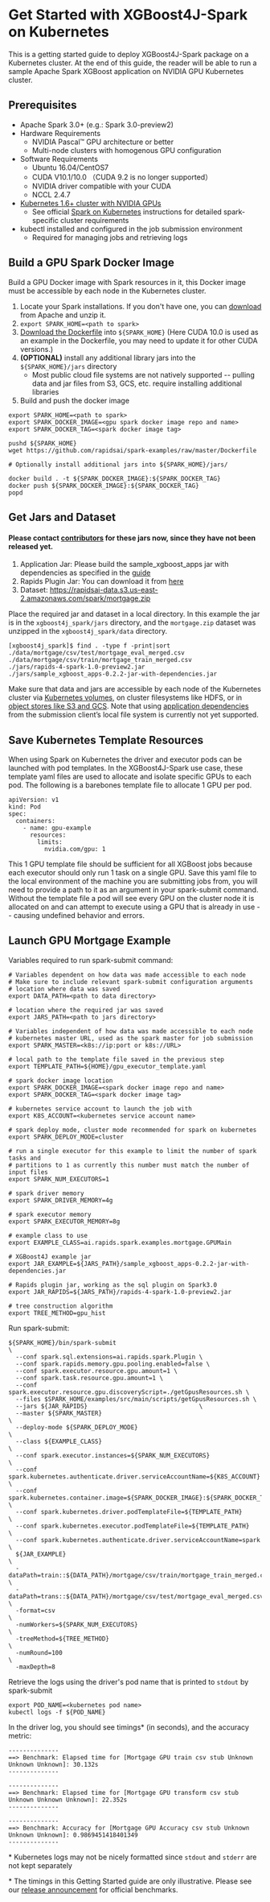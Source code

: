 Get Started with XGBoost4J-Spark on Kubernetes
==============================================
This is a getting started guide to deploy XGBoost4J-Spark package on a Kubernetes cluster. At the end of this guide, the reader will be able to run a sample Apache Spark  XGBoost application on NVIDIA GPU Kubernetes cluster.

Prerequisites
-------------
* Apache Spark 3.0+  (e.g.: Spark 3.0-preview2)
* Hardware Requirements
    * NVIDIA Pascal™ GPU architecture or better
    * Multi-node clusters with homogenous GPU configuration
* Software Requirements
    * Ubuntu 16.04/CentOS7
    * CUDA V10.1/10.0  （CUDA 9.2 is no longer supported）
    * NVIDIA driver compatible with your CUDA
    * NCCL 2.4.7
* [Kubernetes 1.6+ cluster with NVIDIA GPUs](https://docs.nvidia.com/datacenter/kubernetes/index.html)
    * See official [Spark on Kubernetes](https://spark.apache.org/docs/latest/running-on-kubernetes.html#prerequisites) instructions for detailed spark-specific cluster requirements
* kubectl installed and configured in the job submission environment
    * Required for managing jobs and retrieving logs


Build a GPU Spark Docker Image
------------------------------
Build a GPU Docker image with Spark resources in it, this Docker image must be accessible by each node in the Kubernetes cluster.

1. Locate your Spark installations. If you don't have one, you can [download](https://spark.apache.org/downloads.html) from Apache and unzip it.
2. `export SPARK_HOME=<path to spark>`
3. [Download the Dockerfile](https://github.com/rapidsai/spark-examples/Dockerfile) into `${SPARK_HOME}` (Here CUDA 10.0 is used as an example in the Dockerfile, you may need to update it for other CUDA versions.)
4. __(OPTIONAL)__ install any additional library jars into the `${SPARK_HOME}/jars` directory
    * Most public cloud file systems are not natively supported -- pulling data and jar files from S3, GCS, etc. require installing additional libraries
5. Build and push the docker image


```
export SPARK_HOME=<path to spark>
export SPARK_DOCKER_IMAGE=<gpu spark docker image repo and name>
export SPARK_DOCKER_TAG=<spark docker image tag>

pushd ${SPARK_HOME}
wget https://github.com/rapidsai/spark-examples/raw/master/Dockerfile

# Optionally install additional jars into ${SPARK_HOME}/jars/

docker build . -t ${SPARK_DOCKER_IMAGE}:${SPARK_DOCKER_TAG}
docker push ${SPARK_DOCKER_IMAGE}:${SPARK_DOCKER_TAG}
popd
```


Get Jars and Dataset
-------------------------------
#### Please contact [contributors](https://github.com/rapidsai/spark-examples/graphs/contributors) for these jars now, since they have not been released yet.
1. Application Jar: Please build the sample_xgboost_apps jar with dependencies as specified in the [guide](/getting-started-guides/building-sample-apps/scala.md)
2. Rapids Plugin Jar: You can download it from [here](TBD)
3. Dataset: https://rapidsai-data.s3.us-east-2.amazonaws.com/spark/mortgage.zip

Place the required jar and dataset in a local directory. In this example the jar is in the `xgboost4j_spark/jars` directory, and the `mortgage.zip` dataset was unzipped in the `xgboost4j_spark/data` directory. 

```
[xgboost4j_spark]$ find . -type f -print|sort
./data/mortgage/csv/test/mortgage_eval_merged.csv
./data/mortgage/csv/train/mortgage_train_merged.csv
./jars/rapids-4-spark-1.0-preview2.jar
./jars/sample_xgboost_apps-0.2.2-jar-with-dependencies.jar
```

Make sure that data and jars are accessible by each node of the Kubernetes cluster via [Kubernetes volumes](https://spark.apache.org/docs/latest/running-on-kubernetes.html#using-kubernetes-volumes), on cluster filesystems like HDFS, or in [object stores like S3 and GCS](https://spark.apache.org/docs/2.3.0/cloud-integration.html). Note that using [application dependencies](https://spark.apache.org/docs/latest/running-on-kubernetes.html#dependency-management) from the submission client’s local file system is currently not yet supported.


Save Kubernetes Template Resources
----------------------------------
When using Spark on Kubernetes the driver and executor pods can be launched with pod templates. In the XGBoost4J-Spark use case, these template yaml files are used to allocate and isolate specific GPUs to each pod. The following is a barebones template file to allocate 1 GPU per pod.

```
apiVersion: v1
kind: Pod
spec:
  containers:
    - name: gpu-example
      resources:
        limits:
          nvidia.com/gpu: 1
```

This 1 GPU template file should be sufficient for all XGBoost jobs because each executor should only run 1 task on a single GPU. Save this yaml file to the local environment of the machine you are submitting jobs from, you will need to provide a path to it as an argument in your spark-submit command. Without the template file a pod will see every GPU on the cluster node it is allocated on and can attempt to execute using a GPU that is already in use -- causing undefined behavior and errors.


Launch GPU Mortgage Example
---------------------------
Variables required to run spark-submit command:

```
# Variables dependent on how data was made accessible to each node
# Make sure to include relevant spark-submit configuration arguments
# location where data was saved
export DATA_PATH=<path to data directory> 

# location where the required jar was saved
export JARS_PATH=<path to jars directory>

# Variables independent of how data was made accessible to each node
# kubernetes master URL, used as the spark master for job submission
export SPARK_MASTER=<k8s://ip:port or k8s://URL>

# local path to the template file saved in the previous step
export TEMPLATE_PATH=${HOME}/gpu_executor_template.yaml

# spark docker image location
export SPARK_DOCKER_IMAGE=<spark docker image repo and name>
export SPARK_DOCKER_TAG=<spark docker image tag>

# kubernetes service account to launch the job with
export K8S_ACCOUNT=<kubernetes service account name>

# spark deploy mode, cluster mode recommended for spark on kubernetes
export SPARK_DEPLOY_MODE=cluster

# run a single executor for this example to limit the number of spark tasks and
# partitions to 1 as currently this number must match the number of input files
export SPARK_NUM_EXECUTORS=1

# spark driver memory
export SPARK_DRIVER_MEMORY=4g

# spark executor memory
export SPARK_EXECUTOR_MEMORY=8g

# example class to use
export EXAMPLE_CLASS=ai.rapids.spark.examples.mortgage.GPUMain

# XGBoost4J example jar
export JAR_EXAMPLE=${JARS_PATH}/sample_xgboost_apps-0.2.2-jar-with-dependencies.jar

# Rapids plugin jar, working as the sql plugin on Spark3.0
export JAR_RAPIDS=${JARS_PATH}/rapids-4-spark-1.0-preview2.jar

# tree construction algorithm
export TREE_METHOD=gpu_hist
```


Run spark-submit:

```
${SPARK_HOME}/bin/spark-submit                                                          \
  --conf spark.sql.extensions=ai.rapids.spark.Plugin \
  --conf spark.rapids.memory.gpu.pooling.enabled=false \
  --conf spark.executor.resource.gpu.amount=1 \
  --conf spark.task.resource.gpu.amount=1 \
  --conf spark.executor.resource.gpu.discoveryScript=./getGpusResources.sh \
  --files $SPARK_HOME/examples/src/main/scripts/getGpusResources.sh \
  --jars ${JAR_RAPIDS}                               \
  --master ${SPARK_MASTER}                                                              \
  --deploy-mode ${SPARK_DEPLOY_MODE}                                                    \
  --class ${EXAMPLE_CLASS}                                                              \
  --conf spark.executor.instances=${SPARK_NUM_EXECUTORS}                                \
  --conf spark.kubernetes.authenticate.driver.serviceAccountName=${K8S_ACCOUNT}         \
  --conf spark.kubernetes.container.image=${SPARK_DOCKER_IMAGE}:${SPARK_DOCKER_TAG}     \
  --conf spark.kubernetes.driver.podTemplateFile=${TEMPLATE_PATH}                       \
  --conf spark.kubernetes.executor.podTemplateFile=${TEMPLATE_PATH}                     \
  --conf spark.kubernetes.authenticate.driver.serviceAccountName=spark                  \
  ${JAR_EXAMPLE}                                                                        \
  -dataPath=train::${DATA_PATH}/mortgage/csv/train/mortgage_train_merged.csv              \
  -dataPath=trans::${DATA_PATH}/mortgage/csv/test/mortgage_eval_merged.csv                 \
  -format=csv                                                                           \
  -numWorkers=${SPARK_NUM_EXECUTORS}                                                    \
  -treeMethod=${TREE_METHOD}                                                            \
  -numRound=100                                                                         \
  -maxDepth=8                                                                   
```

Retrieve the logs using the driver's pod name that is printed to `stdout` by spark-submit 
```
export POD_NAME=<kubernetes pod name>
kubectl logs -f ${POD_NAME}
```

In the driver log, you should see timings* (in seconds), and the accuracy metric:
```
--------------
==> Benchmark: Elapsed time for [Mortgage GPU train csv stub Unknown Unknown Unknown]: 30.132s
--------------

--------------
==> Benchmark: Elapsed time for [Mortgage GPU transform csv stub Unknown Unknown Unknown]: 22.352s
--------------

--------------
==> Benchmark: Accuracy for [Mortgage GPU Accuracy csv stub Unknown Unknown Unknown]: 0.9869451418401349
--------------
```

\* Kubernetes logs may not be nicely formatted since `stdout` and `stderr` are not kept separately

\* The timings in this Getting Started guide are only illustrative. Please see our [release announcement](https://medium.com/rapids-ai/nvidia-gpus-and-apache-spark-one-step-closer-2d99e37ac8fd) for official benchmarks.

